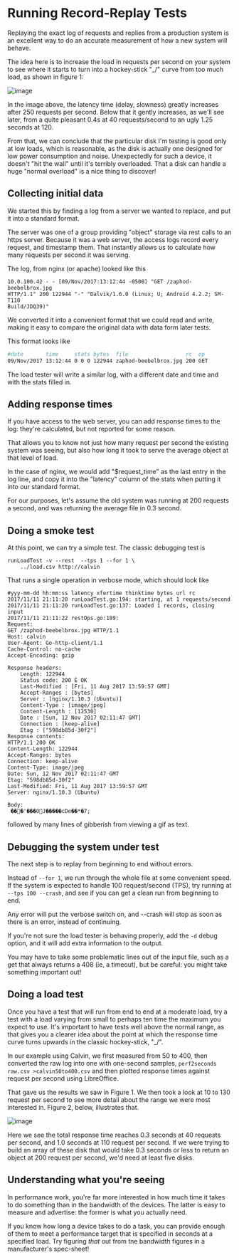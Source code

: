 # Running Record-Replay Tests

Replaying the exact log of requests and replies from a production 
system is an excellent way to do an accurate measurement of how 
a new system will behave.

The idea here is to increase the load in requests per second on
your system to see where it starts to turn into a hockey-stick "_/" 
curve from too much load, as shown in figure 1:
 
![image](https://user-images.githubusercontent.com/559505/32694390-8e1bec20-c70c-11e7-9c5b-9da23b237b84.png "Figure 1")

In the image above, the latency time (delay, slowness) greatly increases
after 250 requests per second. Below that it gently increases, as we'll 
see later, from a quite pleasant 0.4s at 40 requests/second to an 
ugly 1.25 seconds at 120.

From that, we can conclude that the particular disk I'm testing is good 
only at low loads, which is reasonable, as the disk is actually one designed for low
power consumption and noise. Unexpectedly for such a device, it doesn't "hit the wall" 
until it's terribly overloaded. That a disk can handle a huge "normal overload"
is a nice thing to discover!

## Collecting initial data

We started this by finding a log from a server we wanted to replace, and
put it into a standard format.

The server was one of a group providing "object" storage via rest 
calls to an https server.  Because it was a web server, the access logs
record every request, and timestamp them. That instantly allows us to
calculate how many requests per second it was serving. 

The log, from nginx (or apache) looked like this
```
10.0.100.42 - - [09/Nov/2017:13:12:44 -0500] "GET /zaphod-beebelbrox.jpg 
HTTP/1.1" 200 122944 "-" "Dalvik/1.6.0 (Linux; U; Android 4.2.2; SM-T110 
Build/JDQ39)"
```
We converted it into a convenient format that we could read and write, 
making it easy to compare the original data with data form later tests.

This format looks like
```bash
#date       time     stats bytes  file                  rc  op
09/Nov/2017 13:12:44 0 0 0 122944 zaphod-beebelbrox.jpg 200 GET

```
The load tester will write a similar log, with a different date and time
and with the stats filled in.


## Adding response times
If you have access to the web server, you can add response times to
the log: they're calculated, but not reported for some reason.

That allows you to know not just how many request per second the 
existing system was seeing, but also how long it took to serve 
the average object at that level of load.

In the case of nginx, we would add "$request_time" as the last entry
in the log line, and copy it into the "latency" column of the stats
when putting it into our standard format.

For our  purposes,
let's assume the old system was running at 200 requests a second, 
and was returning the average file in 0.3 second.

## Doing a smoke test
At this point, we can try a simple test. The classic debugging test
is
```
runLoadTest -v --rest  --tps 1 --for 1 \
	../load.csv http://calvin
```
That runs a single operation in verbose mode, which should look like
```
#yyy-mm-dd hh:mm:ss latency xfertime thinktime bytes url rc
2017/11/11 21:11:20 runLoadTest.go:194: starting, at 1 requests/second
2017/11/11 21:11:20 runLoadTest.go:137: Loaded 1 records, closing input
2017/11/11 21:11:22 restOps.go:189: 
Request: 
GET /zaphod-beebelbrox.jpg HTTP/1.1
Host: calvin
User-Agent: Go-http-client/1.1
Cache-Control: no-cache
Accept-Encoding: gzip

Response headers:
    Length: 122944
    Status code: 200 È OK
    Last-Modified : [Fri, 11 Aug 2017 13:59:57 GMT]
    Accept-Ranges : [bytes]
    Server : [nginx/1.10.3 (Ubuntu)]
    Content-Type : [image/jpeg]
    Content-Length : [12530]
    Date : [Sun, 12 Nov 2017 02:11:47 GMT]
    Connection : [keep-alive]
    Etag : ["598db85d-30f2"]
Response contents: 
HTTP/1.1 200 OK
Content-Length: 122944
Accept-Ranges: bytes
Connection: keep-alive
Content-Type: image/jpeg
Date: Sun, 12 Nov 2017 02:11:47 GMT
Etag: "598db85d-30f2"
Last-Modified: Fri, 11 Aug 2017 13:59:57 GMT
Server: nginx/1.10.3 (Ubuntu)

Body:
 ���'���OJ�����cDe��*�7;

```
followed by many lines of gibberish from viewing a gif as text.


## Debugging the system under test  
The next step is to replay from beginning to end without errors.

Instead of `--for 1`, we run through the whole file at some convenient
speed. If the system is expected to handle 100 request/second (TPS), 
try running at `--tps 100 --crash`, and see if you can get a clean run 
from beginning to end.

Any error will put the verbose switch on, and --crash will stop
as soon as there is an error, instead of continuing.

If you're not sure the load tester is behaving properly, add the `-d` 
debug option, and it will add extra information to the output.

You may have to take some problematic lines out of the input file, 
such as a get that always returns a 408 (ie, a timeout), but be careful:
you might take something important out!


## Doing a load test
Once you have a test that will run from end to end at a moderate load,
try a test with a load varying from small to perhaps ten time the maximum
you expect to use.  It's important to have tests well above the normal
range, as that gives you a clearer idea about the point at which the
response time curve turns upwards in the classic hockey-stick, "_/".

In our example using Calvin, we first measured from 50 to 400, then
converted the raw log into one with one-second samples, `perf2seconds 
raw.csv >calvin50to400.csv` and then plotted response times against
request per second using LibreOffice.

That gave us the results we saw in Figure 1. We then took a look at 
10 to 130 request per second to 
see more detail about the range we were most interested in. Figure 2, 
below, illustrates that.

![image](https://user-images.githubusercontent.com/559505/32694530-403fe0fc-c710-11e7-9c6d-bb2447c357e7.png "Figure 2")

Here we see the total response time reaches 0.3 seconds at 40 requests 
per second, and 1.0 seconds at 110 request per second.  If we were trying
to build an array of these disk that would take 0.3 seconds or
less to return an object at 200 request per second, we'd need 
at least five disks. 
 

## Understanding what you're seeing
In performance work, you're far more interested in how much time it takes
to do something than in the bandwidth of the devices.  The latter is easy
to measure and advertise: the former is what you actually need.

If you know how long a device takes to do a task, you can provide enough
of them to meet a performance target that is specified in seconds at a 
specified load. Try figuring _that_ out from tne bandwidth figures in a
manufacturer's spec-sheet!
